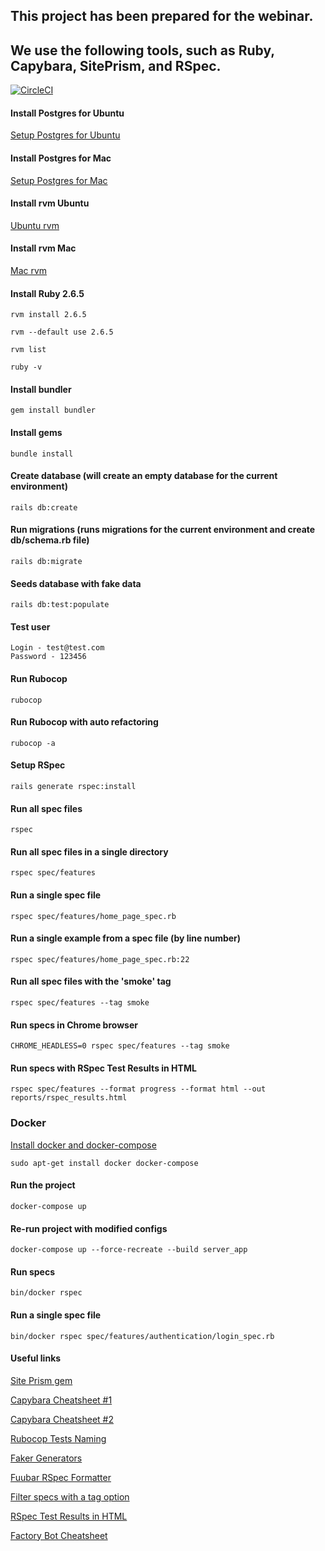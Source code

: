 ## This project has been prepared for the webinar.
## We use the following tools, such as **Ruby**, **Capybara**, **SitePrism**, and **RSpec**.

[![CircleCI](https://circleci.com/gh/EugenePetrik/ruby_rspec_siteprism_webinar/tree/master.svg?style=svg)](https://circleci.com/gh/EugenePetrik/ruby_rspec_siteprism_webinar/tree/master)

#### Install Postgres for Ubuntu

[Setup Postgres for Ubuntu](https://www.digitalocean.com/community/tutorials/how-to-install-and-use-postgresql-on-ubuntu-18-04)

#### Install Postgres for Mac

[Setup Postgres for Mac](https://www.codementor.io/@engineerapart/getting-started-with-postgresql-on-mac-osx-are8jcopb)

#### Install rvm Ubuntu

[Ubuntu rvm](https://github.com/rvm/ubuntu_rvm)

#### Install rvm Mac

[Mac rvm](https://null-byte.wonderhowto.com/how-to/mac-for-hackers-install-rvm-maintain-ruby-environments-macos-0174401/)

#### Install Ruby 2.6.5

```shell
rvm install 2.6.5
```

```shell
rvm --default use 2.6.5
```

```shell
rvm list
```

```shell
ruby -v
```

#### Install bundler

```shell
gem install bundler
```

#### Install gems

```shell
bundle install
```

#### Create database (will create an empty database for the current environment)

```shell
rails db:create
```

#### Run migrations (runs migrations for the current environment and create db/schema.rb file)

```shell
rails db:migrate
```

#### Seeds database with fake data

```shell
rails db:test:populate
```

#### Test user

```shell
Login - test@test.com
Password - 123456
```

#### Run Rubocop

```shell
rubocop
```

#### Run Rubocop with auto refactoring

```shell
rubocop -a
```

#### Setup RSpec

```shell
rails generate rspec:install
```

#### Run all spec files

```shell
rspec
```

#### Run all spec files in a single directory

```shell
rspec spec/features
```

#### Run a single spec file

```shell
rspec spec/features/home_page_spec.rb
```

#### Run a single example from a spec file (by line number)

```shell
rspec spec/features/home_page_spec.rb:22
```

#### Run all spec files with the 'smoke' tag

```shell
rspec spec/features --tag smoke
```

#### Run specs in Chrome browser

```shell
CHROME_HEADLESS=0 rspec spec/features --tag smoke
```

#### Run specs with RSpec Test Results in HTML

```shell
rspec spec/features --format progress --format html --out reports/rspec_results.html
```

### Docker

[Install docker and docker-compose](https://docs.docker.com/compose/install/)

```shell
sudo apt-get install docker docker-compose
```

#### Run the project

```shell
docker-compose up
```

#### Re-run project with modified configs

```shell
docker-compose up --force-recreate --build server_app
```

#### Run specs

```shell
bin/docker rspec
```

#### Run a single spec file

```shell
bin/docker rspec spec/features/authentication/login_spec.rb
```

#### Useful links

[Site Prism gem](https://github.com/site-prism/site_prism)

[Capybara Cheatsheet #1](https://gist.github.com/tomas-stefano/6652111)

[Capybara Cheatsheet #2](https://blog.morizyun.com/blog/capybara-selenium-webdriver-ruby/index.html)

[Rubocop Tests Naming](https://github.com/rubocop-hq/rspec-style-guide#naming)

[Faker Generators](https://github.com/faker-ruby/faker#generators)

[Fuubar RSpec Formatter](https://github.com/thekompanee/fuubar)

[Filter specs with a tag option](https://relishapp.com/rspec/rspec-core/v/3-9/docs/command-line/tag-option#filter-examples-with-a-simple-tag)

[RSpec Test Results in HTML](https://coderwall.com/p/gfmeuw/rspec-test-results-in-html)

[Factory Bot Cheatsheet](https://devhints.io/factory_bot)
